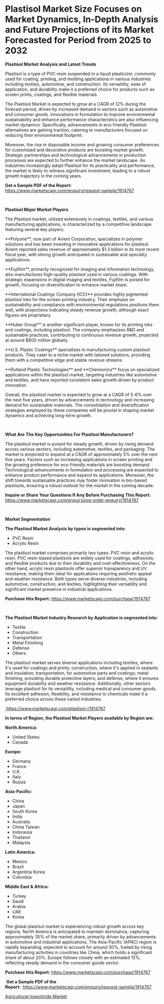 <p><h1>Plastisol Market Size Focuses on Market Dynamics, In-Depth Analysis and Future Projections of its Market Forecasted for Period from 2025 to 2032</h1></p><p><strong>Plastisol Market Analysis and Latest Trends</strong></p>
<p><p>Plastisol is a type of PVC resin suspended in a liquid plasticizer, commonly used for coating, printing, and molding applications in various industries including textiles, automotive, and construction. Its versatility, ease of application, and durability make it a preferred choice for products such as screen prints, coatings, and flexible materials. </p><p>The Plastisol Market is expected to grow at a CAGR of 12% during the forecast period, driven by increased demand in sectors such as automotive and consumer goods. Innovations in formulation to improve environmental sustainability and enhance performance characteristics are also influencing market dynamics. Specifically, advancements in eco-friendly Plastisol alternatives are gaining traction, catering to manufacturers focused on reducing their environmental footprint. </p><p>Moreover, the rise in disposable income and growing consumer preferences for customized and decorative products are boosting market growth. Strategic partnerships and technological advancements in production processes are expected to further enhance the market landscape. As industries increasingly adopt Plastisol for its practicality and performance, the market is likely to witness significant investment, leading to a robust growth trajectory in the coming years.</p></p>
<p><strong>Get a Sample PDF of the Report:&nbsp;</strong> <a href="https://www.marketscagr.com/enquiry/request-sample/1914767?utm_campaign=1097&utm_medium=2&utm_source=Github&utm_content=ia&utm_term=01042025&utm_id=plastisol">https://www.marketscagr.com/enquiry/request-sample/1914767</a></p>
<p>&nbsp;</p>
<p><strong>Plastisol Major Market Players</strong></p>
<p><p>The Plastisol market, utilized extensively in coatings, textiles, and various manufacturing applications, is characterized by a competitive landscape featuring several key players.</p><p>**Polyone**, now part of Avient Corporation, specializes in polymer solutions and has been investing in innovative applications for plastisol. Avient reported sales revenue of approximately $1.3 billion in its most recent fiscal year, with strong growth anticipated in sustainable and specialty applications.</p><p>**Fujifilm**, primarily recognized for imaging and information technology, also manufactures high-quality plastisol used in various coatings. With strategic expansions in digital imaging and textiles, Fujifilm is poised for growth, focusing on diversification to enhance market share.</p><p>**International Coatings Company (ICC)** provides highly pigmented plastisol inks for the screen printing industry. Their emphasis on sustainability and compliance with environmental regulations positions them well, with projections indicating steady revenue growth, although exact figures are proprietary.</p><p>**Huber Group** is another significant player, known for its printing inks and coatings, including plastisol. The company emphasizes R&D and sustainable practices, contributing to continuous revenue growth, projected at around $800 million globally.</p><p>**U.S. Plastic Coatings** specializes in manufacturing custom plastisol products. They cater to a niche market with tailored solutions, providing them with a competitive edge and stable revenue streams.</p><p>**Rutland Plastic Technologies** and **Chemionics** focus on specialized applications within the plastisol market, targeting industries like automotive and textiles, and have reported consistent sales growth driven by product innovation.</p><p>Overall, the plastisol market is expected to grow at a CAGR of 5-6% over the next five years, driven by advancements in technology and increasing demand for sustainable materials. The consolidation and diversification strategies employed by these companies will be pivotal in shaping market dynamics and achieving long-term growth.</p></p>
<p>&nbsp;</p>
<p><strong>What Are The Key Opportunities For Plastisol Manufacturers?</strong></p>
<p><p>The plastisol market is poised for steady growth, driven by rising demand across various sectors, including automotive, textiles, and packaging. The market is projected to expand at a CAGR of approximately 5% over the next five years. Factors such as increasing applications in screen printing and the growing preference for eco-friendly materials are boosting demand. Technological advancements in formulation and processing are expected to enhance product performance and expand its applications. Moreover, the shift towards sustainable practices may foster innovation in bio-based plastisols, ensuring a robust outlook for the market in the coming decade.</p></p>
<p><strong>Inquire or Share Your Questions If Any Before Purchasing This Report:</strong> <a href="https://www.marketscagr.com/enquiry/pre-order-enquiry/1914767?utm_campaign=1097&utm_medium=2&utm_source=Github&utm_content=ia&utm_term=01042025&utm_id=plastisol">https://www.marketscagr.com/enquiry/pre-order-enquiry/1914767</a></p>
<p>&nbsp;</p>
<p><strong>Market Segmentation</strong></p>
<p><strong>The Plastisol Market Analysis by types is segmented into:</strong></p>
<p><ul><li>PVC Resin</li><li>Acrylic Resin</li></ul></p>
<p><p>The plastisol market comprises primarily two types: PVC resin and acrylic resin. PVC resin-based plastisols are widely used for coatings, adhesives, and flexible products due to their durability and cost-effectiveness. On the other hand, acrylic resin plastisols offer superior transparency and UV resistance, making them ideal for applications requiring aesthetic appeal and weather resistance. Both types serve diverse industries, including automotive, construction, and textiles, highlighting their versatility and significant market presence in industrial applications.</p></p>
<p><strong>Purchase this Report:&nbsp;</strong><a href="https://www.marketscagr.com/purchase/1914767?utm_campaign=1097&utm_medium=2&utm_source=Github&utm_content=ia&utm_term=01042025&utm_id=plastisol">https://www.marketscagr.com/purchase/1914767</a></p>
<p>&nbsp;</p>
<p><strong>The Plastisol Market Industry Research by Application is segmented into:</strong></p>
<p><ul><li>Textile</li><li>Construction</li><li>Transportation</li><li>Metal Finishing</li><li>Defense</li><li>Others</li></ul></p>
<p><p>The plastisol market serves diverse applications including textiles, where it's used for coatings and prints; construction, where it's applied in sealants and insulation; transportation, for automotive parts and coatings; metal finishing, providing durable protective layers; and defense, where it ensures equipment durability and weather resistance. Additionally, other sectors leverage plastisol for its versatility, including medical and consumer goods. Its excellent adhesion, flexibility, and resistance to chemicals make it a preferred choice across these varied industries.</p></p>
<p><a href="https://www.marketscagr.com/plastisol-r1914767?utm_campaign=1097&utm_medium=2&utm_source=Github&utm_content=ia&utm_term=01042025&utm_id=plastisol">&nbsp;https://www.marketscagr.com/plastisol-r1914767</a></p>
<p><strong>In terms of Region, the Plastisol Market Players available by Region are:</strong></p>
<p>
    <p> <strong> North America: </strong>
        <ul>
            <li>United States</li>
            <li>Canada</li>
        </ul>
        </p> 
    <p> <strong> Europe: </strong>
        <ul>
            <li>Germany</li>
            <li>France</li>
            <li>U.K.</li>
            <li>Italy</li>
            <li>Russia</li>
        </ul>
        </p> 
    <p> <strong> Asia-Pacific: </strong>
        <ul>
            <li>China</li>
            <li>Japan</li>
            <li>South Korea</li>
            <li>India</li>
            <li>Australia</li>
            <li>China Taiwan</li>
            <li>Indonesia</li>
            <li>Thailand</li>
            <li>Malaysia</li>
        </ul>
        </p> 
    <p> <strong> Latin America: </strong>
        <ul>
            <li>Mexico</li>
            <li>Brazil</li>
            <li>Argentina Korea</li>
            <li>Colombia</li>
        </ul>
        </p> 
    <p> <strong> Middle East & Africa: </strong>
        <ul>
            <li>Turkey</li>
            <li>Saudi</li>
            <li>Arabia</li>
            <li>UAE</li>
            <li>Korea</li>
        </ul>
    </p>
    </p>
<p><p>The global plastisol market is experiencing robust growth across key regions. North America is anticipated to maintain dominance, capturing approximately 35% of the market share, primarily driven by advancements in automotive and industrial applications. The Asia-Pacific (APAC) region is rapidly expanding, expected to account for around 30%, fueled by rising manufacturing activities in countries like China, which holds a significant share of about 20%. Europe follows closely with an estimated 15%, reflecting steady demand in the consumer goods sector.</p></p>
<p><strong>Purchase this Report: </strong><a href="https://www.marketscagr.com/purchase/1914767?utm_campaign=1097&utm_medium=2&utm_source=Github&utm_content=ia&utm_term=01042025&utm_id=plastisol">https://www.marketscagr.com/purchase/1914767</a></p>
<p>&nbsp;<strong>Get a Sample PDF of the Report:&nbsp;&nbsp;</strong><a href="https://www.marketscagr.com/enquiry/request-sample/1914767?utm_campaign=1097&utm_medium=2&utm_source=Github&utm_content=ia&utm_term=01042025&utm_id=plastisol">https://www.marketscagr.com/enquiry/request-sample/1914767</a></p>
<p><strong></strong></p>
<p><p><a href="https://github.com/castoriffic/Market-Research-Report-List-6/blob/main/agricultural-insecticide-market.md?utm_campaign=1097&utm_medium=2&utm_source=Github&utm_content=ia&utm_term=01042025&utm_id=plastisol">Agricultural Insecticide Market</a></p></p>